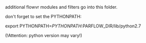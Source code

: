 additional flowvr modules and filters go into this folder.

don't forget to set the PYTHONPATH:

export PYTHONPATH=$PYTHONPATH:$PARFLOW_DIR/lib/python2.7

(!Attention: python version may vary!)
